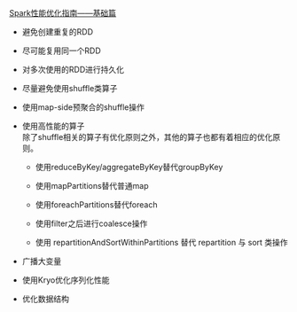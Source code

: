 [Spark性能优化指南——基础篇](https://tech.meituan.com/2016/04/29/spark-tuning-basic.html)


- 避免创建重复的RDD


- 尽可能复用同一个RDD

- 对多次使用的RDD进行持久化

- 尽量避免使用shuffle类算子


- 使用map-side预聚合的shuffle操作


- 使用高性能的算子  
除了shuffle相关的算子有优化原则之外，其他的算子也都有着相应的优化原则。

   - 使用reduceByKey/aggregateByKey替代groupByKey
   - 使用mapPartitions替代普通map
   - 使用foreachPartitions替代foreach
   
   - 使用filter之后进行coalesce操作
   
   - 使用 repartitionAndSortWithinPartitions 替代 repartition 与 sort 类操作
   
   
- 广播大变量


- 使用Kryo优化序列化性能


- 优化数据结构